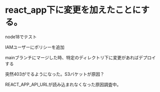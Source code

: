 # react_app下に変更を加えたことにする。

node18でテスト

IAMユーザーにポリシーを追加

mainブランチにマージした時、特定のディレクトリ下に変更があればデプロイする

突然403がでるようになった。S3バケットが原因？

REACT_APP_API_URLが読み込まれなくなった原因調査中。
